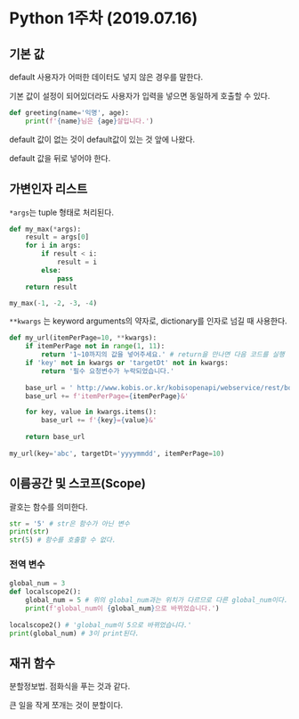 # Python 1주차 (2019.07.16)

## 기본 값

default 사용자가 어떠한 데이터도 넣지 않은 경우를 말한다.

기본 값이 설정이 되어있더라도 사용자가 입력을 넣으면 동일하게 호출할 수 있다.



```python
def greeting(name='익명', age):
    print(f'{name}님은 {age}살입니다.')
```

 default 값이 없는 것이 default값이 있는 것 앞에 나왔다.

default 값을 뒤로 넣어야 한다.

## 가변인자 리스트

`*args`는 tuple 형태로 처리된다.

```python
def my_max(*args):
    result = args[0]
    for i in args:
        if result < i:
            result = i
        else:
            pass
    return result

my_max(-1, -2, -3, -4)
```



`**kwargs` 는 keyword arguments의 약자로, dictionary를 인자로 넘길 때 사용한다.

```python
def my_url(itemPerPage=10, **kwargs):
    if itemPerPage not in range(1, 11):
        return '1~10까지의 값을 넣어주세요.' # return을 만나면 다음 코드를 실행 안함
    if 'key' not in kwargs or 'targetDt' not in kwargs:
        return '필수 요청변수가 누락되었습니다.'
    
    base_url = ' http://www.kobis.or.kr/kobisopenapi/webservice/rest/boxoffice/searchDailyBoxOfficeList.json?'
    base_url += f'itemPerPage={itemPerPage}&'

    for key, value in kwargs.items():
        base_url += f'{key}={value}&'
        
    return base_url
    
my_url(key='abc', targetDt='yyyymmdd', itemPerPage=10)
```





## 이름공간 및 스코프(Scope)

괄호는 함수를 의미한다. 

```python
str = '5' # str은 함수가 아닌 변수
print(str)
str(5) # 함수를 호출할 수 없다.
```



### 전역 변수

```python
global_num = 3
def localscope2():
    global_num = 5 # 위의 global_num과는 위치가 다르므로 다른 global_num이다.
    print(f'global_num이 {global_num}으로 바뀌었습니다.')
    
localscope2() # 'global_num이 5으로 바뀌었습니다.'
print(global_num) # 3이 print된다.
```



## 재귀 함수

분할정보법. 점화식을 푸는 것과 같다.

큰 일을 작게 쪼개는 것이 분할이다.



